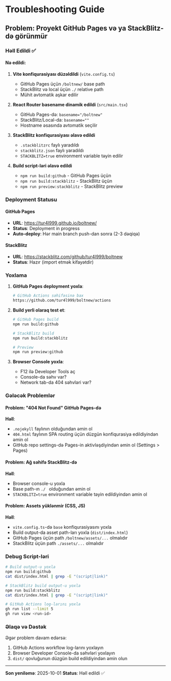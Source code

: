 # Troubleshooting Guide

## Problem: Proyekt GitHub Pages və ya StackBlitz-də görünmür

### Həll Edildi ✅

#### Nə edildi:

1. **Vite konfiqurasiyası düzəldildi** (`vite.config.ts`)
   - GitHub Pages üçün `/boltnew/` base path
   - StackBlitz və local üçün `./` relative path
   - Mühit avtomatik aşkar edilir

2. **React Router basename dinamik edildi** (`src/main.tsx`)
   - GitHub Pages-də: `basename="/boltnew"`
   - StackBlitz/Local-da: `basename=""`
   - Hostname əsasında avtomatik seçilir

3. **StackBlitz konfiqurasiyası əlavə edildi**
   - `.stackblitzrc` faylı yaradıldı
   - `stackblitz.json` faylı yaradıldı
   - `STACKBLITZ=true` environment variable təyin edilir

4. **Build script-ləri əlavə edildi**
   - `npm run build:github` - GitHub Pages üçün
   - `npm run build:stackblitz` - StackBlitz üçün
   - `npm run preview:stackblitz` - StackBlitz preview

### Deployment Statusu

#### GitHub Pages
- **URL**: https://tur4l999.github.io/boltnew/
- **Status**: Deployment in progress
- **Auto-deploy**: Hər main branch push-dan sonra (2-3 dəqiqə)

#### StackBlitz
- **URL**: https://stackblitz.com/github/tur4l999/boltnew
- **Status**: Hazır (import etmək kifayətdir)

### Yoxlama

1. **GitHub Pages deployment yoxla**:
   ```bash
   # GitHub Actions səhifəsinə bax
   https://github.com/tur4l999/boltnew/actions
   ```

2. **Build yerli olaraq test et**:
   ```bash
   # GitHub Pages build
   npm run build:github
   
   # StackBlitz build
   npm run build:stackblitz
   
   # Preview
   npm run preview:github
   ```

3. **Browser Console yoxla**:
   - F12 ilə Developer Tools aç
   - Console-da səhv var?
   - Network tab-da 404 səhvləri var?

### Gələcək Problemlər

#### Problem: "404 Not Found" GitHub Pages-də
**Həll**:
- `.nojekyll` faylının olduğundan əmin ol
- `404.html` faylının SPA routing üçün düzgün konfiqurasiya edildiyindən əmin ol
- GitHub repo settings-də Pages-in aktivləşdiyindən əmin ol (Settings > Pages)

#### Problem: Ağ səhifə StackBlitz-də
**Həll**:
- Browser console-u yoxla
- Base path-ın `./ ` olduğundan əmin ol
- `STACKBLITZ=true` environment variable təyin edildiyindən əmin ol

#### Problem: Assets yüklənmir (CSS, JS)
**Həll**:
- `vite.config.ts`-də `base` konfiqurasiyasını yoxla
- Build output-da asset path-ları yoxla (`dist/index.html`)
- GitHub Pages üçün path `/boltnew/assets/...` olmalıdır
- StackBlitz üçün path `./assets/...` olmalıdır

### Debug Script-ləri

```bash
# Build output-u yoxla
npm run build:github
cat dist/index.html | grep -E "(script|link)"

# StackBlitz build output-u yoxla
npm run build:stackblitz
cat dist/index.html | grep -E "(script|link)"

# GitHub Actions log-larını yoxla
gh run list --limit 5
gh run view <run-id>
```

### Əlaqə və Dəstək

Əgər problem davam edərsə:
1. GitHub Actions workflow log-larını yoxlayın
2. Browser Developer Console-da səhvləri yoxlayın
3. `dist/` qovluğunun düzgün build edildiyindən əmin olun

---

**Son yeniləmə**: 2025-10-01
**Status**: Həll edildi ✅

